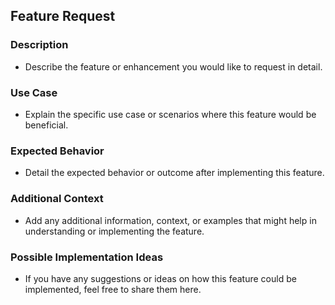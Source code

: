 ## Feature Request

### Description
- Describe the feature or enhancement you would like to request in detail.

### Use Case
- Explain the specific use case or scenarios where this feature would be beneficial.

### Expected Behavior
- Detail the expected behavior or outcome after implementing this feature.

### Additional Context
- Add any additional information, context, or examples that might help in understanding or implementing the feature.

### Possible Implementation Ideas
- If you have any suggestions or ideas on how this feature could be implemented, feel free to share them here.
